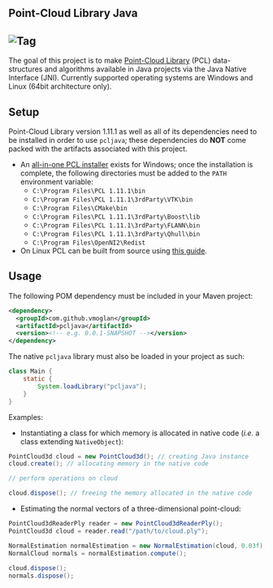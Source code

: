 ## Point-Cloud Library Java

## ![Tag](https://img.shields.io/badge/maven-0.0.1--SNAPSHOT-yellow)

The goal of this project is to make [Point-Cloud Library](https://github.com/PointCloudLibrary/pcl) (PCL) data-structures and algorithms available in Java projects via the Java Native Interface (JNI). Currently supported operating systems are Windows and Linux (64bit architecture only).

## Setup

Point-Cloud Library version 1.11.1 as well as all of its dependencies need to be installed in order to use `pcljava`; these dependencies do **NOT** come packed with the artifacts associated with this project.

- An [all-in-one PCL installer](https://github.com/PointCloudLibrary/pcl/releases/download/pcl-1.11.1/PCL-1.11.1-AllInOne-msvc2019-win64.exe) exists for Windows; once the installation is complete, the following directories must be added to the `PATH` environment variable:
  -  `C:\Program Files\PCL 1.11.1\bin`
  - `C:\Program Files\PCL 1.11.1\3rdParty\VTK\bin`
  - `C:\Program Files\CMake\bin`
  - `C:\Program Files\PCL 1.11.1\3rdParty\Boost\lib`
  - `C:\Program Files\PCL 1.11.1\3rdParty\FLANN\bin`
  - `C:\Program Files\PCL 1.11.1\3rdParty\Qhull\bin`
  - `C:\Program Files\OpenNI2\Redist`
- On Linux PCL can be built from source using [this guide](https://pcl-tutorials.readthedocs.io/en/latest/compiling_pcl_posix.html).

## Usage

The following POM dependency must be included in your Maven project:

```xml
<dependency>
  <groupId>com.github.vmoglan</groupId>
  <artifactId>pcljava</artifactId>
  <version><!-- e.g. 0.0.1-SNAPSHOT --></version>
</dependency> 
```

The native `pcljava` library must also be loaded in your project as such:

```java
class Main {
	static {	
		System.loadLibrary("pcljava");
	}
}
```

Examples:

- Instantiating a class for which memory is allocated in native code (_i.e._ a class extending `NativeObject`):

```java
PointCloud3d cloud = new PointCloud3d(); // creating Java instance
cloud.create(); // allocating memory in the native code

// perform operations on cloud

cloud.dispose(); // freeing the memory allocated in the native code
```

- Estimating the normal vectors of a three-dimensional point-cloud:

```java
PointCloud3dReaderPly reader = new PointCloud3dReaderPly();
PointCloud3d cloud = reader.read("/path/to/cloud.ply");

NormalEstimation normalEstimation = new NormalEstimation(cloud, 0.03f);
NormalCloud normals = normalEstimation.compute();
		
cloud.dispose();
normals.dispose();
```

